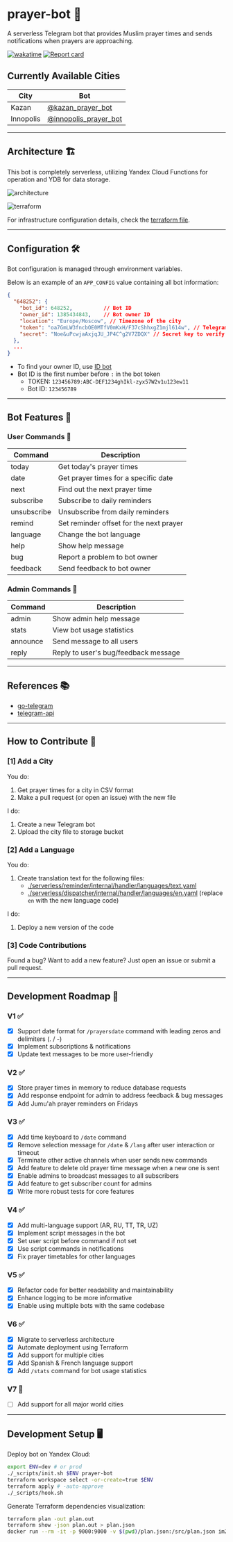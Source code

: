 # prayer-bot 🙏

A serverless Telegram bot that provides Muslim prayer times and sends notifications when prayers are approaching.

[![wakatime](https://wakatime.com/badge/user/965e81db-2a88-4564-b236-537c4a901130/project/635dffc4-6a06-4e43-9a87-5bb977437cdb.svg)](https://wakatime.com/badge/user/965e81db-2a88-4564-b236-537c4a901130/project/635dffc4-6a06-4e43-9a87-5bb977437cdb)
[![Report card](https://goreportcard.com/badge/github.com/escalopa/gopray)](https://goreportcard.com/report/github.com/escalopa/gopray)

## Currently Available Cities

| City      | Bot                                                        |
|-----------|------------------------------------------------------------|
| Kazan     | [@kazan_prayer_bot](https://t.me/kazan_prayer_bot)         |
| Innopolis | [@innopolis_prayer_bot](https://t.me/innopolis_prayer_bot) |

---

## Architecture 🏗️

This bot is completely serverless, utilizing Yandex Cloud Functions for operation and YDB for data storage.

![architecture](./_img/architecture.png)

![terraform](./_img/terraform.png)

For infrastructure configuration details, check the [terraform file](./main.tf).

---

## Configuration 🛠️

Bot configuration is managed through environment variables.

Below is an example of an `APP_CONFIG` value containing all bot information:

```json
{
  "648252": {
    "bot_id": 648252,          // Bot ID
    "owner_id": 1385434843,    // Bot owner ID
    "location": "Europe/Moscow", // Timezone of the city
    "token": "oa7GmLW3fncbOE0MTfV0mKxH/F37cShhxgZ1mjl614w", // Telegram token
    "secret": "Noe&uPcwjaAxjqJU_JP4C^g2V7ZDQX" // Secret key to verify requests
  },
  ...
}
```

- To find your owner ID, use [ID bot](https://t.me/myidbot)
- Bot ID is the first number before `:` in the bot token
    - TOKEN: `123456789:ABC-DEF1234ghIkl-zyx57W2v1u123ew11`
    - Bot ID: `123456789`

---

## Bot Features 🤖

### User Commands 📝

| Command     | Description                             |
|-------------|-----------------------------------------|
| today       | Get today's prayer times                |
| date        | Get prayer times for a specific date    |
| next        | Find out the next prayer time           |
| subscribe   | Subscribe to daily reminders            |
| unsubscribe | Unsubscribe from daily reminders        |
| remind      | Set reminder offset for the next prayer |
| language    | Change the bot language                 |
| help        | Show help message                       |
| bug         | Report a problem to bot owner           |
| feedback    | Send feedback to bot owner              |

### Admin Commands 📝

| Command  | Description                           |
|----------|---------------------------------------|
| admin    | Show admin help message               |
| stats    | View bot usage statistics             |
| announce | Send message to all users             |
| reply    | Reply to user's bug/feedback message  |

---

## References 📚

- [go-telegram](https://github.com/go-telegram)
- [telegram-api](https://core.telegram.org/bots/api)

---

## How to Contribute 🤝

### [1] Add a City

You do:
1. Get prayer times for a city in CSV format
2. Make a pull request (or open an issue) with the new file

I do:
1. Create a new Telegram bot
2. Upload the city file to storage bucket

### [2] Add a Language

You do:
1. Create translation text for the following files:
    - [./serverless/reminder/internal/handler/languages/text.yaml](./serverless/reminder/internal/handler/languages/text.yaml)
    - [./serverless/dispatcher/internal/handler/languages/en.yaml](./serverless/dispatcher/internal/handler/languages/en.yaml) (replace `en` with the new language code)

I do:
1. Deploy a new version of the code

### [3] Code Contributions

Found a bug? Want to add a new feature? Just open an issue or submit a pull request.

---

## Development Roadmap 🚀

### V1 ✅
- [x] Support date format for `/prayersdate` command with leading zeros and delimiters (. / -)
- [x] Implement subscriptions & notifications
- [x] Update text messages to be more user-friendly

### V2 ✅
- [x] Store prayer times in memory to reduce database requests
- [x] Add response endpoint for admin to address feedback & bug messages
- [x] Add Jumu'ah prayer reminders on Fridays

### V3 ✅
- [x] Add time keyboard to `/date` command
- [x] Remove selection message for `/date` & `/lang` after user interaction or timeout
- [x] Terminate other active channels when user sends new commands
- [x] Add feature to delete old prayer time message when a new one is sent
- [x] Enable admins to broadcast messages to all subscribers
- [x] Add feature to get subscriber count for admins
- [x] Write more robust tests for core features

### V4 ✅
- [x] Add multi-language support (AR, RU, TT, TR, UZ)
- [x] Implement script messages in the bot
- [x] Set user script before command if not set
- [x] Use script commands in notifications
- [x] Fix prayer timetables for other languages

### V5 ✅
- [x] Refactor code for better readability and maintainability
- [x] Enhance logging to be more informative
- [x] Enable using multiple bots with the same codebase

### V6 ✅
- [x] Migrate to serverless architecture
- [x] Automate deployment using Terraform
- [x] Add support for multiple cities
- [x] Add Spanish & French language support
- [x] Add `/stats` command for bot usage statistics

### V7 🔄
- [ ] Add support for all major world cities

---

## Development Setup 🖥️

Deploy bot on Yandex Cloud:

```bash
export ENV=dev # or prod
./_scripts/init.sh $ENV prayer-bot
terraform workspace select -or-create=true $ENV
terraform apply # -auto-approve
./_scripts/hook.sh
```

Generate Terraform dependencies visualization:

```bash
terraform plan -out plan.out
terraform show -json plan.out > plan.json
docker run --rm -it -p 9000:9000 -v $(pwd)/plan.json:/src/plan.json im2nguyen/rover:latest -planJSONPath=plan.json
```
